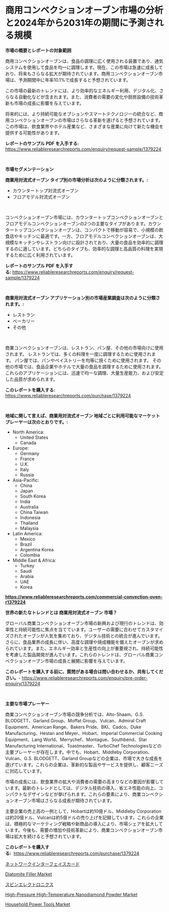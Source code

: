 <p><h1>商用コンベクションオーブン市場の分析と2024年から2031年の期間に予測される規模</h1></p><p><strong>市場の概要とレポートの対象範囲</strong></p>
<p><p>商用コンベクションオーブンは、食品の調理に広く使用される装置であり、通気システムを使用して食品を均一に調理します。現在、この市場は急速に成長しており、将来もさらなる拡大が期待されています。商用コンベクションオーブン市場は、予測期間中に年率10.1%で成長すると予想されています。</p><p>この市場の最新のトレンドには、より効率的なエネルギー利用、デジタル化、さらなる自動化などが含まれます。また、消費者の需要の変化や厨房設備の技術革新も市場の成長に影響を与えています。</p><p>将来的には、より持続可能なオプションやスマートテクノロジーの統合など、商用コンベクションオーブンの市場はさらなる革新を遂げると予想されています。この市場は、飲食業界やホテル産業など、さまざまな産業に向けて新たな機会を提供する可能性があります。</p></p>
<p><strong>レポートのサンプル PDF を入手する:</strong> <a href="https://www.reliableresearchreports.com/enquiry/request-sample/1379224">https://www.reliableresearchreports.com/enquiry/request-sample/1379224</a></p>
<p>&nbsp;</p>
<p><strong>市場セグメンテーション</strong></p>
<p><strong>商業用対流式オーブン タイプ別の市場分析は次のように分類されます。:</strong></p>
<p><ul><li>カウンタートップ対流式オーブン</li><li>フロアモデル対流式オーブン</li></ul></p>
<p>&nbsp;</p>
<p><p>コンベクションオーブン市場には、カウンタートップコンベクションオーブンとフロアモデルコンベクションオーブンの2つの主要なタイプがあります。カウンタートップコンベクションオーブンは、コンパクトで移動が容易で、小規模の飲食店やキッチンに最適です。一方、フロアモデルコンベクションオーブンは、大規模なキッチンやレストラン向けに設計されており、大量の食品を効率的に調理するのに適しています。どちらのタイプも、効率的な調理と高品質の料理を実現するために広く利用されています。</p></p>
<p><strong>レポートのサンプル PDF を入手する:</strong>&nbsp;<a href="https://www.reliableresearchreports.com/enquiry/request-sample/1379224">https://www.reliableresearchreports.com/enquiry/request-sample/1379224</a></p>
<p>&nbsp;</p>
<p><strong> 商業用対流式オーブン アプリケーション別の市場産業調査は次のように分類されます。:</strong></p>
<p><ul><li>レストラン</li><li>ベーカリー</li><li>その他</li></ul></p>
<p>&nbsp;</p>
<p><p>商業コンベクションオーブンは、レストラン、パン屋、その他の市場向けに使用されます。 レストランでは、多くの料理を一度に調理するために使用されます。 パン屋では、パンやペイストリーを均等に焼くために使用されます。 その他の市場では、食品企業やホテルで大量の食品を調理するために使用されます。 これらのアプリケーションには、迅速で均一な調理、大量生産能力、および安定した品質が求められます。</p></p>
<p><strong>このレポートを購入する:</strong>&nbsp; <a href="https://www.reliableresearchreports.com/purchase/1379224">https://www.reliableresearchreports.com/purchase/1379224</a></p>
<p>&nbsp;</p>
<p><strong>地域に関して言えば、商業用対流式オーブン 地域ごとに利用可能なマーケットプレーヤーは次のとおりです。:</strong></p>
<p><ul>
    <li>
        North America:
        <ul>
            <li>United States</li>
            <li>Canada</li>
        </ul>
    </li>
    <li>
        Europe:
        <ul>
            <li>Germany</li>
            <li>France</li>
            <li>U.K.</li>
            <li>Italy</li>
            <li>Russia</li>
        </ul>
    </li>
    <li>
        Asia-Pacific:
        <ul>
            <li>China</li>
            <li>Japan</li>
            <li>South Korea</li>
            <li>India</li>
            <li>Australia</li>
            <li>China Taiwan</li>
            <li>Indonesia</li>
            <li>Thailand</li>
            <li>Malaysia</li>
        </ul>
    </li>
    <li>
        Latin America:
        <ul>
            <li>Mexico</li>
            <li>Brazil</li>
            <li>Argentina Korea</li>
            <li>Colombia</li>
        </ul>
    </li>
    <li>
        Middle East & Africa:
        <ul>
            <li>Turkey</li>
            <li>Saudi</li>
            <li>Arabia</li>
            <li>UAE</li>
            <li>Korea</li>
        </ul>
    </li>
    </ul></p>
<p><strong><a href="https://www.reliableresearchreports.com/commercial-convection-oven-r1379224">https://www.reliableresearchreports.com/commercial-convection-oven-r1379224</a></strong>&nbsp;</p>
<p><strong>世界の新たなトレンドとは 商業用対流式オーブン 市場？</strong></p>
<p><p>グローバル商業コンベクションオーブン市場の新興および現行のトレンドは、効率性と持続可能性に焦点を当てています。ユーザーの需要に合わせてカスタマイズされたオーブンが人気を集めており、デジタル技術との統合が進んでいます。さらに、食品業界の成長に伴い、高度な調理や焼成機能を備えたオーブンが求められています。また、エネルギー効率と生産性の向上が重要視され、持続可能性を考慮した製品開発が進んでいます。これらのトレンドは、グローバル商業コンベクションオーブン市場の成長と展開に影響を与えています。</p></p>
<p><strong>このレポートを購入する前に、質問がある場合は問い合わせるか、共有してください。</strong>- <a href="https://www.reliableresearchreports.com/enquiry/pre-order-enquiry/1379224">https://www.reliableresearchreports.com/enquiry/pre-order-enquiry/1379224</a></p>
<p>&nbsp;</p>
<p><strong>主要な市場プレーヤー</strong></p>
<p><p>商業コンベクションオーブン市場の競争分析では、Alto-Shaam、G.S. BLODGETT、Garland Group、Moffat Group、Vulcan、Admiral Craft Equipment、American Range、Bakers Pride、BKI、Cadco、Duke Manufacturing、Hestan and Meyer、Hobart、Imperial Commercial Cooking Equipment、Lang World、Merrychef、Montague、Southbend、Star Manufacturing International、Toastmaster、TurboChef Technologiesなどの主要プレーヤーが存在します。中でも、Hobart、Middleby Corporation、Vulcan、G.S. BLODGETT、Garland Groupなどの企業は、市場で大きな成長を遂げています。これらの企業は、革新的な製品やサービスを提供し、顧客ニーズに対応しています。</p><p>市場の成長には、飲食業界の拡大や消費者の需要の高まりなどの要因が影響しています。最新のトレンドとしては、デジタル技術の導入、省エネ性能の向上、コンパクトなデザインなどが挙げられます。これらの要素により、商業コンベクションオーブン市場はさらなる成長が期待されています。</p><p>主要企業の売上高の一例として、Hobartは約10億ドル、Middleby Corporationは約20億ドル、Vulcanは約5億ドルの売り上げを記録しています。これらの企業は、積極的なマーケティング戦略や新商品の導入により、市場シェアを拡大しています。今後も、需要の増加や技術革新により、商業コンベクションオーブン市場は拡大を続けると予想されています。</p></p>
<p><strong>このレポートを購入する:</strong>&nbsp;&nbsp;<a href="https://www.reliableresearchreports.com/purchase/1379224">https://www.reliableresearchreports.com/purchase/1379224</a></p>
<p><p><a href="https://github.com/SarahFahey88/Market-Research-Report-List-1/blob/main/350564329884.md">ネットワークインターフェイスカード</a></p><p><a href="https://issuu.com/reportprime-2/docs/diatomite-filler-market-size-2030.pptx">Diatomite Filler Market</a></p><p><a href="https://github.com/ycmtqqhvk3273/Market-Research-Report-List-1/blob/main/984651629885.md">スピンエレクトロニクス</a></p><p><a href="https://www.linkedin.com/pulse/high-pressure-high-temperature-nanodiamond-powder-market-xr4ge?trackingId=%2FIHyq8MttoNroossUKbWiQ%3D%3D">High-Pressure High-Temperature Nanodiamond Powder Market</a></p><p><a href="https://github.com/arionmp/Market-Research-Report-List-2/blob/main/household-power-tools-market.md">Household Power Tools Market</a></p></p>